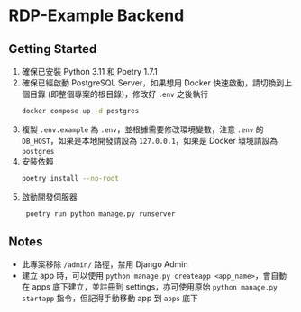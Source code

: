# RDP-Example Backend


## Getting Started
1. 確保已安裝 Python 3.11 和 Poetry 1.7.1
2. 確保已經啟動 PostgreSQL Server，如果想用 Docker 快速啟動，請切換到上個目錄 (即整個專案的根目錄)，修改好 `.env` 之後執行
    ```bash
    docker compose up -d postgres
    ```
3. 複製 `.env.example` 為 `.env`，並根據需要修改環境變數，注意 `.env` 的 `DB_HOST`，如果是本地開發請設為 `127.0.0.1`，如果是 Docker 環境請設為 `postgres`
4. 安裝依賴
   ```bash
   poetry install --no-root
   ```
5. 啟動開發伺服器
   ```bash
    poetry run python manage.py runserver
    ```


## Notes
- 此專案移除 `/admin/` 路徑，禁用 Django Admin
- 建立 app 時，可以使用 `python manage.py createapp <app_name>`，會自動在 apps 底下建立，並註冊到 settings，亦可使用原始 `python manage.py startapp` 指令，但記得手動移動 app 到 `apps` 底下
